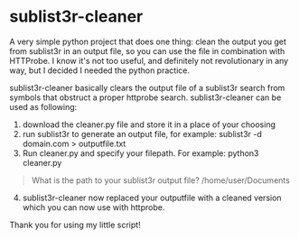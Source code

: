 # sublist3r-cleaner
A very simple python project that does one thing: clean the output you get from sublist3r in an output file, so you can use the file in combination with HTTProbe. 
I know it's not too useful, and definitely not revolutionary in any way, but I decided I needed the python practice.

sublist3r-cleaner basically clears the output file of a sublist3r search from symbols that obstruct a proper httprobe search. 
sublist3r-cleaner can be used as following:

1) download the cleaner.py file and store it in a place of your choosing
2) run sublist3r to generate an output file, for example:
sublist3r -d domain.com > outputfile.txt
3) Run cleaner.py and specify your filepath. For example:
python3 cleaner.py
>What is the path to your sublist3r output file?
/home/user/Documents
4) sublist3r-cleaner now replaced your outputfile with a cleaned version which you can now use with httprobe.

Thank you for using my little script!
